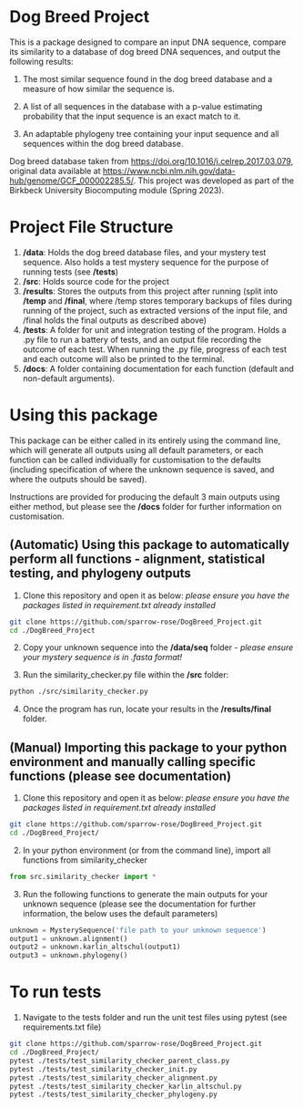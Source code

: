 # Dog Breed Project
This is a package designed to compare an input DNA sequence, compare its similarity to a database of dog breed DNA sequences, and output the following results:

1. The most similar sequence found in the dog breed database and a measure of how similar the sequence is.

2. A list of all sequences in the database with a p-value estimating probability that the input sequence is an exact match to it.

3. An adaptable phylogeny tree containing your input sequence and all sequences within the dog breed database.

Dog breed database taken from https://doi.org/10.1016/j.celrep.2017.03.079, original data available at https://www.ncbi.nlm.nih.gov/data-hub/genome/GCF_000002285.5/.
This project was developed as part of the Birkbeck University Biocomputing module (Spring 2023).

# Project File Structure

1. **/data**: Holds the dog breed database files, and your mystery test sequence. Also holds a test mystery sequence for the purpose of running tests (see **/tests**)
2. **/src**: Holds source code for the project
3. **/results**: Stores the outputs from this project after running (split into **/temp** and **/final**, where /temp stores temporary backups of files during running of the project, such as extracted versions of the input file, and /final holds the final outputs as described above)
4. **/tests**: A folder for unit and integration testing of the program. Holds a .py file to run a battery of tests, and an output file recording the outcome of each test. When running the .py file, progress of each test and each outcome will also be printed to the terminal.
5. **/docs**: A folder containing documentation for each function (default and non-default arguments).

# Using this package
This package can be either called in its entirely using the command line, which will generate all outputs using all default parameters, or each function can be called individually for customisation to the defaults (including specification of where the unknown sequence is saved, and where the outputs should be saved).

Instructions are provided for producing the default 3 main outputs using either method, but please see the **/docs** folder for further information on customisation.

## (Automatic) Using this package to automatically perform all functions - alignment, statistical testing, and phylogeny outputs

1. Clone this repository and open it as below:
*please ensure you have the packages listed in requirement.txt already installed*

```bash
git clone https://github.com/sparrow-rose/DogBreed_Project.git
cd ./DogBreed_Project
```

2. Copy your unknown sequence into the **/data/seq** folder - *please ensure your mystery sequence is in .fasta format!*

3. Run the similarity_checker.py file within the **/src** folder:

```bash
python ./src/similarity_checker.py
```

4. Once the program has run, locate your results in the **/results/final** folder. 

## (Manual) Importing this package to your python environment and manually calling specific functions (please see documentation)

1. Clone this repository and open it as below:
*please ensure you have the packages listed in requirement.txt already installed*

```bash
git clone https://github.com/sparrow-rose/DogBreed_Project.git
cd ./DogBreed_Project/
```

2. In your python environment (or from the command line), import all functions from similarity_checker

```python
from src.similarity_checker import *
```

3. Run the following functions to generate the main outputs for your unknown sequence (please see the documentation for further information, the below uses the default parameters)

```python
unknown = MysterySequence('file path to your unknown sequence')
output1 = unknown.alignment()
output2 = unknown.karlin_altschul(output1)
output3 = unknown.phylogeny()
```

# To run tests

1. Navigate to the tests folder and run the unit test files using pytest (see requirements.txt file)

```bash
git clone https://github.com/sparrow-rose/DogBreed_Project.git
cd ./DogBreed_Project/
pytest ./tests/test_similarity_checker_parent_class.py
pytest ./tests/test_similarity_checker_init.py
pytest ./tests/test_similarity_checker_alignment.py
pytest ./tests/test_similarity_checker_karlin_altschul.py
pytest ./tests/test_similarity_checker_phylogeny.py
```
